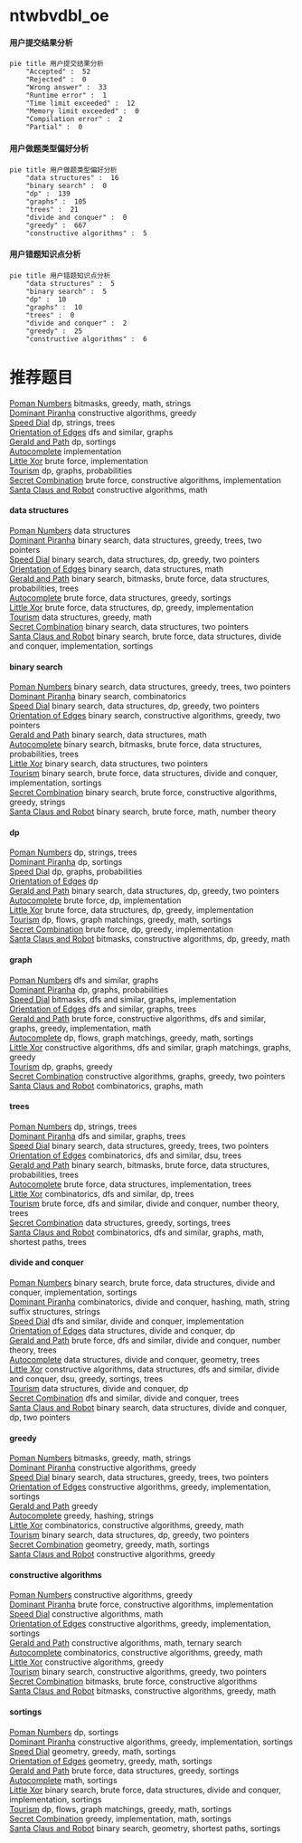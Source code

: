 # ntwbvdbl_oe
<!-- tabs:start -->
#### **用户提交结果分析**

```mermaid
pie title 用户提交结果分析
    "Accepted" :  52
    "Rejected" :  0
    "Wrong answer" :  33
    "Runtime error" :  1
    "Time limit exceeded" :  12
    "Memory limit exceeded" :  0
    "Compilation error" :  2
    "Partial" :  0
```
#### **用户做题类型偏好分析**

```mermaid
pie title 用户做题类型偏好分析
    "data structures" :  16
    "binary search" :  0
    "dp" :  139
    "graphs" :  105
    "trees" :  21
    "divide and conquer" :  0
    "greedy" :  667
    "constructive algorithms" :  5
```
#### **用户错题知识点分析**

```mermaid
pie title 用户错题知识点分析
    "data structures" :  5
    "binary search" :  5
    "dp" :  10
    "graphs" :  10
    "trees" :  0
    "divide and conquer" :  2
    "greedy" :  25
    "constructive algorithms" :  6
```
<!-- tabs:end -->
# 推荐题目
[Poman Numbers](https://codeforces.com/contest/1465/problem/E)		bitmasks,
                        greedy,
                        math,
                        strings		  
[Dominant Piranha](http://codeforces.com/problemset/problem/1433/C)		constructive algorithms,
                        greedy		  
[Speed Dial](http://codeforces.com/problemset/problem/1082/F)		dp,
                        strings,
                        trees		  
[Orientation of Edges](http://codeforces.com/problemset/problem/883/G)		dfs and similar,
                        graphs		  
[Gerald and Path](http://codeforces.com/problemset/problem/559/E)		dp,
                        sortings		  
[Autocomplete](http://codeforces.com/problemset/problem/53/A)		implementation		  
[Little Xor](http://codeforces.com/problemset/problem/252/A)		brute force,
                        implementation		  
[Tourism](http://codeforces.com/problemset/problem/1310/D)		dp,
                        graphs,
                        probabilities		  
[Secret Combination](http://codeforces.com/problemset/problem/496/B)		brute force,
                        constructive algorithms,
                        implementation		  
[Santa Claus and Robot](http://codeforces.com/problemset/problem/748/C)		constructive algorithms,
                        math		  
<!-- tabs:start -->
#### **data structures**
[Poman Numbers](http://codeforces.com/problemset/problem/1423/G)		data structures		  
[Dominant Piranha](http://codeforces.com/problemset/problem/414/D)		binary search,
                        data structures,
                        greedy,
                        trees,
                        two pointers		  
[Speed Dial](http://codeforces.com/problemset/problem/1492/C)		binary search,
                        data structures,
                        dp,
                        greedy,
                        two pointers		  
[Orientation of Edges](http://codeforces.com/problemset/problem/1490/G)		binary search,
                        data structures,
                        math		  
[Gerald and Path](http://codeforces.com/problemset/problem/1479/D)		binary search,
                        bitmasks,
                        brute force,
                        data structures,
                        probabilities,
                        trees		  
[Autocomplete](http://codeforces.com/problemset/problem/1497/A)		brute force,
                        data structures,
                        greedy,
                        sortings		  
[Little Xor](http://codeforces.com/problemset/problem/1491/C)		brute force,
                        data structures,
                        dp,
                        greedy,
                        implementation		  
[Tourism](http://codeforces.com/problemset/problem/1492/B)		data structures,
                        greedy,
                        math		  
[Secret Combination](http://codeforces.com/problemset/problem/1436/E)		binary search,
                        data structures,
                        two pointers		  
[Santa Claus and Robot](http://codeforces.com/problemset/problem/1461/D)		binary search,
                        brute force,
                        data structures,
                        divide and conquer,
                        implementation,
                        sortings		  
#### **binary search**
[Poman Numbers](http://codeforces.com/problemset/problem/414/D)		binary search,
                        data structures,
                        greedy,
                        trees,
                        two pointers		  
[Dominant Piranha](http://codeforces.com/problemset/problem/1436/C)		binary search,
                        combinatorics		  
[Speed Dial](http://codeforces.com/problemset/problem/1492/C)		binary search,
                        data structures,
                        dp,
                        greedy,
                        two pointers		  
[Orientation of Edges](http://codeforces.com/problemset/problem/1463/D)		binary search,
                        constructive algorithms,
                        greedy,
                        two pointers		  
[Gerald and Path](http://codeforces.com/problemset/problem/1490/G)		binary search,
                        data structures,
                        math		  
[Autocomplete](http://codeforces.com/problemset/problem/1479/D)		binary search,
                        bitmasks,
                        brute force,
                        data structures,
                        probabilities,
                        trees		  
[Little Xor](http://codeforces.com/problemset/problem/1436/E)		binary search,
                        data structures,
                        two pointers		  
[Tourism](http://codeforces.com/problemset/problem/1461/D)		binary search,
                        brute force,
                        data structures,
                        divide and conquer,
                        implementation,
                        sortings		  
[Secret Combination](http://codeforces.com/problemset/problem/1493/C)		binary search,
                        brute force,
                        constructive algorithms,
                        greedy,
                        strings		  
[Santa Claus and Robot](http://codeforces.com/problemset/problem/1487/D)		binary search,
                        brute force,
                        math,
                        number theory		  
#### **dp**
[Poman Numbers](http://codeforces.com/problemset/problem/1082/F)		dp,
                        strings,
                        trees		  
[Dominant Piranha](http://codeforces.com/problemset/problem/559/E)		dp,
                        sortings		  
[Speed Dial](http://codeforces.com/problemset/problem/1310/D)		dp,
                        graphs,
                        probabilities		  
[Orientation of Edges](http://codeforces.com/problemset/problem/1427/C)		dp		  
[Gerald and Path](http://codeforces.com/problemset/problem/1492/C)		binary search,
                        data structures,
                        dp,
                        greedy,
                        two pointers		  
[Autocomplete](https://codeforces.com/contest/1457/problem/C)		brute force,
                        dp,
                        implementation		  
[Little Xor](http://codeforces.com/problemset/problem/1491/C)		brute force,
                        data structures,
                        dp,
                        greedy,
                        implementation		  
[Tourism](http://codeforces.com/problemset/problem/1437/C)		dp,
                        flows,
                        graph matchings,
                        greedy,
                        math,
                        sortings		  
[Secret Combination](http://codeforces.com/problemset/problem/1499/B)		brute force,
                        dp,
                        greedy,
                        implementation		  
[Santa Claus and Robot](http://codeforces.com/problemset/problem/1491/D)		bitmasks,
                        constructive algorithms,
                        dp,
                        greedy,
                        math		  
#### **graph**
[Poman Numbers](http://codeforces.com/problemset/problem/883/G)		dfs and similar,
                        graphs		  
[Dominant Piranha](http://codeforces.com/problemset/problem/1310/D)		dp,
                        graphs,
                        probabilities		  
[Speed Dial](http://codeforces.com/problemset/problem/225/D)		bitmasks,
                        dfs and similar,
                        graphs,
                        implementation		  
[Orientation of Edges](http://codeforces.com/problemset/problem/864/F)		dfs and similar,
                        graphs,
                        trees		  
[Gerald and Path](http://codeforces.com/problemset/problem/1487/C)		brute force,
                        constructive algorithms,
                        dfs and similar,
                        graphs,
                        greedy,
                        implementation,
                        math		  
[Autocomplete](http://codeforces.com/problemset/problem/1437/C)		dp,
                        flows,
                        graph matchings,
                        greedy,
                        math,
                        sortings		  
[Little Xor](http://codeforces.com/problemset/problem/1470/D)		constructive algorithms,
                        dfs and similar,
                        graph matchings,
                        graphs,
                        greedy		  
[Tourism](http://codeforces.com/problemset/problem/1476/C)		dp,
                        graphs,
                        greedy		  
[Secret Combination](http://codeforces.com/problemset/problem/1304/D)		constructive algorithms,
                        graphs,
                        greedy,
                        two pointers		  
[Santa Claus and Robot](http://codeforces.com/problemset/problem/1475/C)		combinatorics,
                        graphs,
                        math		  
#### **trees**
[Poman Numbers](http://codeforces.com/problemset/problem/1082/F)		dp,
                        strings,
                        trees		  
[Dominant Piranha](http://codeforces.com/problemset/problem/864/F)		dfs and similar,
                        graphs,
                        trees		  
[Speed Dial](http://codeforces.com/problemset/problem/414/D)		binary search,
                        data structures,
                        greedy,
                        trees,
                        two pointers		  
[Orientation of Edges](http://codeforces.com/problemset/problem/1254/E)		combinatorics,
                        dfs and similar,
                        dsu,
                        trees		  
[Gerald and Path](http://codeforces.com/problemset/problem/1479/D)		binary search,
                        bitmasks,
                        brute force,
                        data structures,
                        probabilities,
                        trees		  
[Autocomplete](http://codeforces.com/problemset/problem/1511/C)		brute force,
                        data structures,
                        implementation,
                        trees		  
[Little Xor](http://codeforces.com/problemset/problem/1499/F)		combinatorics,
                        dfs and similar,
                        dp,
                        trees		  
[Tourism](http://codeforces.com/problemset/problem/1491/E)		brute force,
                        dfs and similar,
                        divide and conquer,
                        number theory,
                        trees		  
[Secret Combination](http://codeforces.com/problemset/problem/1466/D)		data structures,
                        greedy,
                        sortings,
                        trees		  
[Santa Claus and Robot](http://codeforces.com/problemset/problem/1495/D)		combinatorics,
                        dfs and similar,
                        graphs,
                        math,
                        shortest paths,
                        trees		  
#### **divide and conquer**
[Poman Numbers](http://codeforces.com/problemset/problem/1461/D)		binary search,
                        brute force,
                        data structures,
                        divide and conquer,
                        implementation,
                        sortings		  
[Dominant Piranha](http://codeforces.com/problemset/problem/1466/G)		combinatorics,
                        divide and conquer,
                        hashing,
                        math,
                        string suffix structures,
                        strings		  
[Speed Dial](http://codeforces.com/problemset/problem/1490/D)		dfs and similar,
                        divide and conquer,
                        implementation		  
[Orientation of Edges](https://codeforces.com/contest/1483/problem/C)		data structures,
                        divide and conquer,
                        dp		  
[Gerald and Path](http://codeforces.com/problemset/problem/1491/E)		brute force,
                        dfs and similar,
                        divide and conquer,
                        number theory,
                        trees		  
[Autocomplete](http://codeforces.com/problemset/problem/1303/G)		data structures,
                        divide and conquer,
                        geometry,
                        trees		  
[Little Xor](http://codeforces.com/problemset/problem/1494/D)		constructive algorithms,
                        data structures,
                        dfs and similar,
                        divide and conquer,
                        dsu,
                        greedy,
                        sortings,
                        trees		  
[Tourism](http://codeforces.com/problemset/problem/1482/E)		data structures,
                        divide and conquer,
                        dp		  
[Secret Combination](http://codeforces.com/problemset/problem/566/C)		dfs and similar,
                        divide and conquer,
                        trees		  
[Santa Claus and Robot](http://codeforces.com/problemset/problem/1428/F)		binary search,
                        data structures,
                        divide and conquer,
                        dp,
                        two pointers		  
#### **greedy**
[Poman Numbers](https://codeforces.com/contest/1465/problem/E)		bitmasks,
                        greedy,
                        math,
                        strings		  
[Dominant Piranha](http://codeforces.com/problemset/problem/1433/C)		constructive algorithms,
                        greedy		  
[Speed Dial](http://codeforces.com/problemset/problem/414/D)		binary search,
                        data structures,
                        greedy,
                        trees,
                        two pointers		  
[Orientation of Edges](http://codeforces.com/problemset/problem/814/A)		constructive algorithms,
                        greedy,
                        implementation,
                        sortings		  
[Gerald and Path](http://codeforces.com/problemset/problem/888/B)		greedy		  
[Autocomplete](http://codeforces.com/problemset/problem/1137/B)		greedy,
                        hashing,
                        strings		  
[Little Xor](http://codeforces.com/problemset/problem/735/C)		combinatorics,
                        constructive algorithms,
                        greedy,
                        math		  
[Tourism](http://codeforces.com/problemset/problem/1492/C)		binary search,
                        data structures,
                        dp,
                        greedy,
                        two pointers		  
[Secret Combination](https://codeforces.com/contest/1496/problem/C)		geometry,
                        greedy,
                        math,
                        sortings		  
[Santa Claus and Robot](http://codeforces.com/problemset/problem/1493/A)		constructive algorithms,
                        greedy		  
#### **constructive algorithms**
[Poman Numbers](http://codeforces.com/problemset/problem/1433/C)		constructive algorithms,
                        greedy		  
[Dominant Piranha](http://codeforces.com/problemset/problem/496/B)		brute force,
                        constructive algorithms,
                        implementation		  
[Speed Dial](http://codeforces.com/problemset/problem/748/C)		constructive algorithms,
                        math		  
[Orientation of Edges](http://codeforces.com/problemset/problem/814/A)		constructive algorithms,
                        greedy,
                        implementation,
                        sortings		  
[Gerald and Path](http://codeforces.com/problemset/problem/1316/C)		constructive algorithms,
                        math,
                        ternary search		  
[Autocomplete](http://codeforces.com/problemset/problem/735/C)		combinatorics,
                        constructive algorithms,
                        greedy,
                        math		  
[Little Xor](http://codeforces.com/problemset/problem/1493/A)		constructive algorithms,
                        greedy		  
[Tourism](http://codeforces.com/problemset/problem/1463/D)		binary search,
                        constructive algorithms,
                        greedy,
                        two pointers		  
[Secret Combination](https://codeforces.com/contest/1456/problem/B)		bitmasks,
                        brute force,
                        constructive algorithms		  
[Santa Claus and Robot](http://codeforces.com/problemset/problem/1492/D)		bitmasks,
                        constructive algorithms,
                        greedy,
                        math		  
#### **sortings**
[Poman Numbers](http://codeforces.com/problemset/problem/559/E)		dp,
                        sortings		  
[Dominant Piranha](http://codeforces.com/problemset/problem/814/A)		constructive algorithms,
                        greedy,
                        implementation,
                        sortings		  
[Speed Dial](https://codeforces.com/contest/1496/problem/C)		geometry,
                        greedy,
                        math,
                        sortings		  
[Orientation of Edges](http://codeforces.com/problemset/problem/1495/A)		geometry,
                        greedy,
                        math,
                        sortings		  
[Gerald and Path](http://codeforces.com/problemset/problem/1497/A)		brute force,
                        data structures,
                        greedy,
                        sortings		  
[Autocomplete](http://codeforces.com/problemset/problem/1427/A)		math,
                        sortings		  
[Little Xor](http://codeforces.com/problemset/problem/1461/D)		binary search,
                        brute force,
                        data structures,
                        divide and conquer,
                        implementation,
                        sortings		  
[Tourism](http://codeforces.com/problemset/problem/1437/C)		dp,
                        flows,
                        graph matchings,
                        greedy,
                        math,
                        sortings		  
[Secret Combination](http://codeforces.com/problemset/problem/1473/A)		greedy,
                        implementation,
                        math,
                        sortings		  
[Santa Claus and Robot](http://codeforces.com/problemset/problem/1486/B)		binary search,
                        geometry,
                        shortest paths,
                        sortings		  
<!-- tabs:end -->
